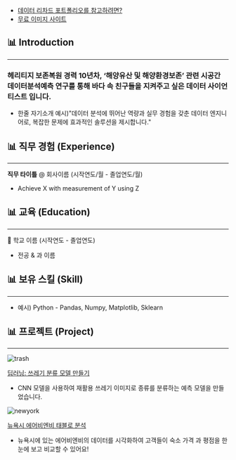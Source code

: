 * [데이터 리차드 포트폴리오를 참고하려면?](https://dongchanlim.github.io/github-portfolio/)
* [무료 이미지 사이트](https://unsplash.com/)

## 📊 Introduction
------

###  헤리티지 보존복원 경력 10년차,  ‘해양유산 및 해양환경보존’ 관련 시공간 데이터분석예측 연구를 통해  바다 속 친구들을 지켜주고 싶은 데이터 사이언티스트 입니다.  

- 한줄 자기소개 
예시)"데이터 분석에 뛰어난 역량과 실무 경험을 갖춘 데이터 엔지니어로, 복잡한 문제에 효과적인 솔루션을 제시합니다."
> 
>
> 
> 


## 📊 직무 경험 (Experience)
------

**직무 타이틀** @ 회사이름 (시작연도/월 - 졸업연도/월)

- Achieve X with measurement of Y using Z


## 📊 교육 (Education)
------
🏫 학교 이름 (시작연도 - 졸업연도)

- 전공 & 과 이름


## 📊 보유 스킬 (Skill)
------
- 예시) Python - Pandas, Numpy, Matplotlib, Sklearn

## 📊 프로젝트 (Project)
------
![trash](assets/img/trash.jpeg)

[딥러닝: 쓰레기 분류 모델 만들기](https://github.com/dongchanlim/Python-Machine-Learning/blob/main/Semester_Project.ipynb)
- CNN 모델을 사용하여 재활용 쓰레기 이미지로 종류를 분류하는 예측 모델을 만들었습니다.

![newyork](assets/img/newyork.jpeg)

[뉴욕시 에어비엔비 태블로 분석](https://public.tableau.com/app/profile/dongchan.lim/viz/AirbnbPractice_15699654202660/Story1)
- 뉴욕시에 있는 에어비엔비의 데이터를 시각화하여 고객들이 숙소 가격 과 평점을 한눈에 보고 비교할 수 있어요!
